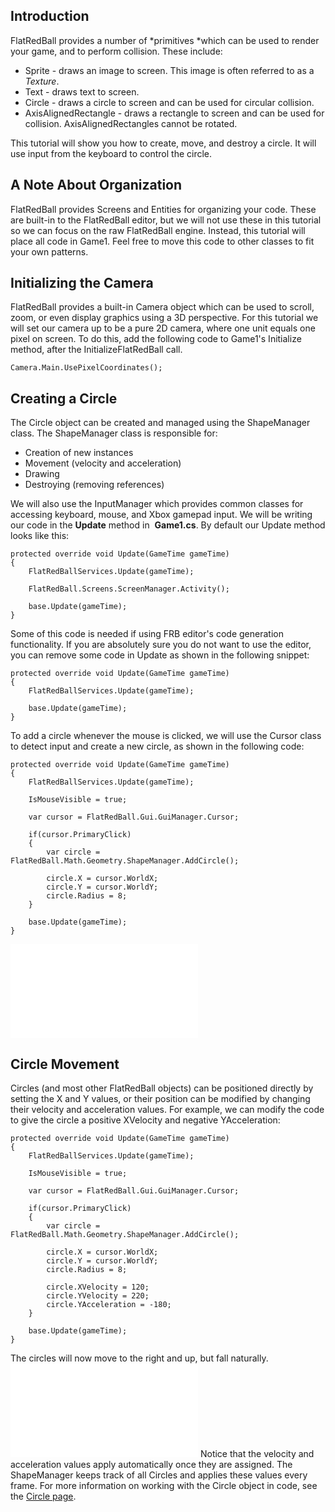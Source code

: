 ## Introduction

FlatRedBall provides a number of *primitives *which can be used to render your game, and to perform collision. These include:

-   Sprite - draws an image to screen. This image is often referred to as a *Texture*.
-   Text - draws text to screen.
-   Circle - draws a circle to screen and can be used for circular collision.
-   AxisAlignedRectangle - draws a rectangle to screen and can be used for collision. AxisAlignedRectangles cannot be rotated.

This tutorial will show you how to create, move, and destroy a circle. It will use input from the keyboard to control the circle.

## A Note About Organization

FlatRedBall provides Screens and Entities for organizing your code. These are built-in to the FlatRedBall editor, but we will not use these in this tutorial so we can focus on the raw FlatRedBall engine. Instead, this tutorial will place all code in Game1. Feel free to move this code to other classes to fit your own patterns.

## Initializing the Camera

FlatRedBall provides a built-in Camera object which can be used to scroll, zoom, or even display graphics using a 3D perspective. For this tutorial we will set our camera up to be a pure 2D camera, where one unit equals one pixel on screen. To do this, add the following code to Game1's Initialize method, after the InitializeFlatRedBall call.

    Camera.Main.UsePixelCoordinates();

## Creating a Circle

The Circle object can be created and managed using the ShapeManager class. The ShapeManager class is responsible for:

-   Creation of new instances
-   Movement (velocity and acceleration)
-   Drawing
-   Destroying (removing references)

We will also use the InputManager which provides common classes for accessing keyboard, mouse, and Xbox gamepad input. We will be writing our code in the **Update** method in  **Game1.cs**. By default our Update method looks like this:

    protected override void Update(GameTime gameTime)
    {
        FlatRedBallServices.Update(gameTime);

        FlatRedBall.Screens.ScreenManager.Activity();

        base.Update(gameTime);
    }

Some of this code is needed if using FRB editor's code generation functionality. If you are absolutely sure you do not want to use the editor, you can remove some code in Update as shown in the following snippet:

    protected override void Update(GameTime gameTime)
    {
        FlatRedBallServices.Update(gameTime);

        base.Update(gameTime);
    }

To add a circle whenever the mouse is clicked, we will use the Cursor class to detect input and create a new circle, as shown in the following code:

    protected override void Update(GameTime gameTime)
    {
        FlatRedBallServices.Update(gameTime);

        IsMouseVisible = true;

        var cursor = FlatRedBall.Gui.GuiManager.Cursor;

        if(cursor.PrimaryClick)
        {
            var circle = FlatRedBall.Math.Geometry.ShapeManager.AddCircle();

            circle.X = cursor.WorldX;
            circle.Y = cursor.WorldY;
            circle.Radius = 8;
        }

        base.Update(gameTime);
    }

[![](/wp-content/uploads/2019/10/18_08-40-34.gif.md)](/wp-content/uploads/2019/10/18_08-40-34.gif.md)

## Circle Movement

Circles (and most other FlatRedBall objects) can be positioned directly by setting the X and Y values, or their position can be modified by changing their velocity and acceleration values. For example, we can modify the code to give the circle a positive XVelocity and negative YAcceleration:

    protected override void Update(GameTime gameTime)
    {
        FlatRedBallServices.Update(gameTime);

        IsMouseVisible = true;

        var cursor = FlatRedBall.Gui.GuiManager.Cursor;

        if(cursor.PrimaryClick)
        {
            var circle = FlatRedBall.Math.Geometry.ShapeManager.AddCircle();

            circle.X = cursor.WorldX;
            circle.Y = cursor.WorldY;
            circle.Radius = 8;

            circle.XVelocity = 120;
            circle.YVelocity = 220;
            circle.YAcceleration = -180;
        }

        base.Update(gameTime);
    }

The circles will now move to the right and up, but fall naturally. [![](/wp-content/uploads/2019/10/18_08-44-03.gif.md)](/wp-content/uploads/2019/10/18_08-44-03.gif.md) Notice that the velocity and acceleration values apply automatically once they are assigned. The ShapeManager keeps track of all Circles and applies these values every frame. For more information on working with the Circle object in code, see the [Circle page](/documentation/api/flatredball/flatredball-math/flatredball-math-geometry/flatredball-math-geometry-circle/.md).
